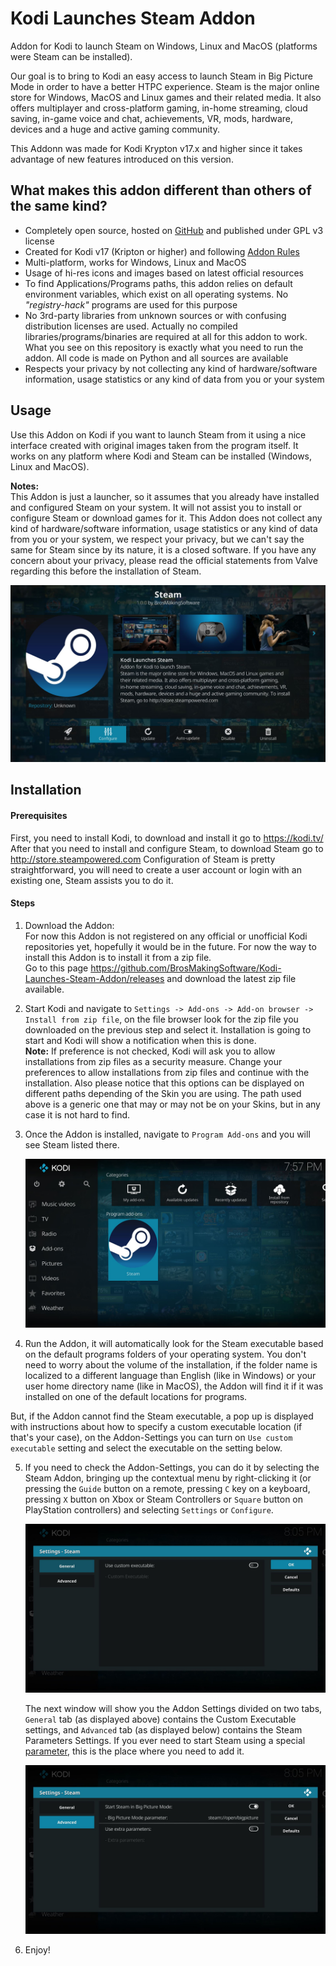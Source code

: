 # Kodi Launches Steam Addon
Addon for Kodi to launch Steam on Windows, Linux and MacOS (platforms were Steam can be installed).

Our goal is to bring to Kodi an easy access to launch Steam in Big Picture Mode in order to have a better HTPC experience. Steam is the major online store for Windows, MacOS and Linux games and their related media. It also offers multiplayer and cross-platform gaming, in-home streaming, cloud saving, in-game voice and chat, achievements, VR, mods, hardware, devices and a huge and active gaming community.

This Addonn was made for Kodi Krypton v17.x and higher since it takes advantage of new features introduced on this version.

## What makes this addon different than others of the same kind?
- Completely open source, hosted on [GitHub](https://github.com/BrosMakingSoftware/Kodi-Launches-Steam-Addon) and published under GPL v3 license
- Created for Kodi v17 (Kripton or higher) and following  [Addon Rules](http://kodi.wiki/view/Add-on_rules)
- Multi-platform, works for Windows, Linux and MacOS
- Usage of hi-res icons and images based on latest official resources
- To find Applications/Programs paths, this addon relies on default environment variables, which exist on all operating systems. No _"registry-hack"_ programs are used for this purpose
- No 3rd-party libraries from unknown sources or with confusing distribution licenses are used. Actually no compiled libraries/programs/binaries are required at all for this addon to work. What you see on this repository is exactly what you need to run the addon. All code is made on Python and all sources are available
- Respects your privacy by not collecting any kind of hardware/software information, usage statistics or any kind of data from you or your system

## Usage
Use this Addon on Kodi if you want to launch Steam from it using a nice interface created with original images taken from the program itself. It works on any platform where Kodi and Steam can be installed (Windows, Linux and MacOS).

**Notes:**  
This Addon is just a launcher, so it assumes that you already have installed and configured Steam on your system. It will not assist you to install or configure Steam or download games for it. This Addon does not collect any kind of hardware/software information, usage statistics or any kind of data from you or your system, we respect your privacy, but we can't say the same for Steam since by its nature, it is a closed software. If you have any concern about your privacy, please read the official statements from Valve regarding this before the installation of Steam.


![Addon-Selected-Information.jpg](/script.kodi.launches.steam/resources/addon-screenshots/Addon-Selected-Information.jpg)


## Installation

#### Prerequisites
First, you need to install Kodi, to download and install it go to https://kodi.tv/  
After that you need to install and configure Steam, to download Steam go to http://store.steampowered.com Configuration of Steam is pretty straightforward, you will need to create a user account or login with an existing one, Steam assists you to do it.

#### Steps
1. Download the Addon:   
   For now this Addon is not registered on any official or unofficial Kodi repositories yet, hopefully it would be in the future. For now the way to install this Addon is to install it from a zip file.  
   Go to this page https://github.com/BrosMakingSoftware/Kodi-Launches-Steam-Addon/releases and download the latest zip file available.

2. Start Kodi and navigate to `Settings -> Add-ons -> Add-on browser -> Install from zip file`, on the file browser look for the zip file you downloaded on the previous step and select it. Installation is going to start and Kodi will show a notification when this is done.   
   **Note:** If preference is not checked, Kodi will ask you to allow installations from zip files as a security measure. Change your preferences to allow installations from zip files and continue with the installation. Also please notice that this options can be displayed on different paths depending of the Skin you are using. The path used above is a generic one that may or may not be on your Skins, but in any case it is not hard to find.

3. Once the Addon is installed, navigate to `Program Add-ons` and you will see Steam listed there.   

   ![Addon-Selected.jpg](script.kodi.launches.steam/resources/addon-screenshots/Addon-Selected.jpg)

4. Run the Addon, it will automatically look for the Steam executable based on the default programs folders of your operating system. You don't need to worry about the volume of the installation, if the folder name is localized to a different language than English (like in Windows) or your user home directory name (like in MacOS), the Addon will find it if it was installed on one of the default locations for programs.

  But, if the Addon cannot find the Steam executable, a pop up is displayed with instructions about how to specify a custom executable location (if that's your case), on the Addon-Settings you can turn on `Use custom executable` setting and select the executable on the setting below.

5. If you need to check the Addon-Settings, you can do it by selecting the Steam Addon, bringing up the contextual menu by right-clicking it (or pressing the `Guide` button on a remote, pressing `C` key on a keyboard, pressing `X` button on Xbox or Steam Controllers or `Square` button on PlayStation controllers) and selecting `Settings` or `Configure`.

   ![Addon-Settings.jpg](script.kodi.launches.steam/resources/addon-screenshots/Addon-Settings-1.jpg)

   The next window will show you the Addon Settings divided on two tabs, `General` tab (as displayed above) contains the Custom Executable settings, and `Advanced` tab (as displayed below) contains the Steam Parameters Settings. If you ever need to start Steam using a special [parameter](https://developer.valvesoftware.com/wiki/Command_Line_Options#Command-line_parameters_3 "Steam Command-line parameters"), this is the place where you need to add it.

   ![Addon-Settings-Edit-Executable.jpg](script.kodi.launches.steam/resources/addon-screenshots/Addon-Settings-2.jpg)

6. Enjoy!
